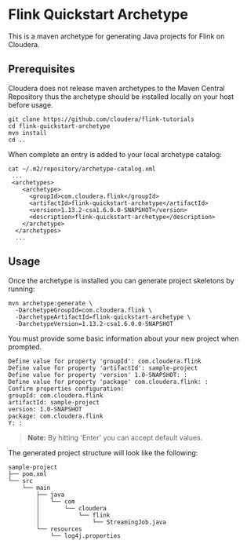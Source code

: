 # Flink Quickstart Archetype
This is a maven archetype for generating Java projects for Flink on Cloudera.

## Prerequisites
Cloudera does not release maven archetypes to the Maven Central Repository thus the archetype should be installed locally on your host before usage.

```shell
git clone https://github.com/cloudera/flink-tutorials
cd flink-quickstart-archetype
mvn install
cd ..
```

When complete an entry is added to your local archetype catalog:
```
cat ~/.m2/repository/archetype-catalog.xml
 ...
 <archetypes>
    <archetype>
      <groupId>com.cloudera.flink</groupId>
      <artifactId>flink-quickstart-archetype</artifactId>
      <version>1.13.2-csa1.6.0.0-SNAPSHOT</version>
      <description>flink-quickstart-archetype</description>
    </archetype>
  </archetypes>
  ...
```

## Usage
Once the archetype is installed you can generate project skeletons by running:
```shell
mvn archetype:generate \
  -DarchetypeGroupId=com.cloudera.flink \
  -DarchetypeArtifactId=flink-quickstart-archetype \
  -DarchetypeVersion=1.13.2-csa1.6.0.0-SNAPSHOT
```

You must provide some basic information about your new project when prompted.
```
Define value for property 'groupId': com.cloudera.flink
Define value for property 'artifactId': sample-project
Define value for property 'version' 1.0-SNAPSHOT: :
Define value for property 'package' com.cloudera.flink: :
Confirm properties configuration:
groupId: com.cloudera.flink
artifactId: sample-project
version: 1.0-SNAPSHOT
package: com.cloudera.flink
Y: :
```

> **Note:** By hitting 'Enter' you can accept default values.

The generated project structure will look like the following:
```
sample-project
├── pom.xml
└── src
    └── main
        ├── java
        │   └── com
        │       └── cloudera
        │           └── flink
        │               └── StreamingJob.java
        └── resources
            └── log4j.properties
```
